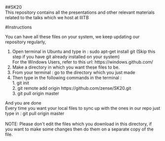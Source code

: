 ##SK20 
<br>
This repository contains all the presentations and other relevant materials related to the talks which we host at IIITB

#Instructions

You can have all these files on your system, we keep updating our repository regularly, 

<ol>
<li>Open terminal in Ubuntu and type in : sudo apt-get install git (Skip this step if you have git already installed on your system)
<br>For the Windows Users, refer to this url: https://windows.github.com/
<li>Make a directory in which you want these files to be. 
<li>From your terminal : go to the directory which you just made 
<li>Then type in the following commands in the terminal : <br>
1. git init<br>
2. git remote add origin https://github.com/zense/SK20.git <br>
3. git pull origin master
</ol>
And you are done<br>
Every time you want your local files to sync up with the ones in our repo just type in : git pull origin master <br>
<br>
NOTE: Please don't edit the files which you download in this directory, if you want to make some changes then do them on a separate copy of the file.

